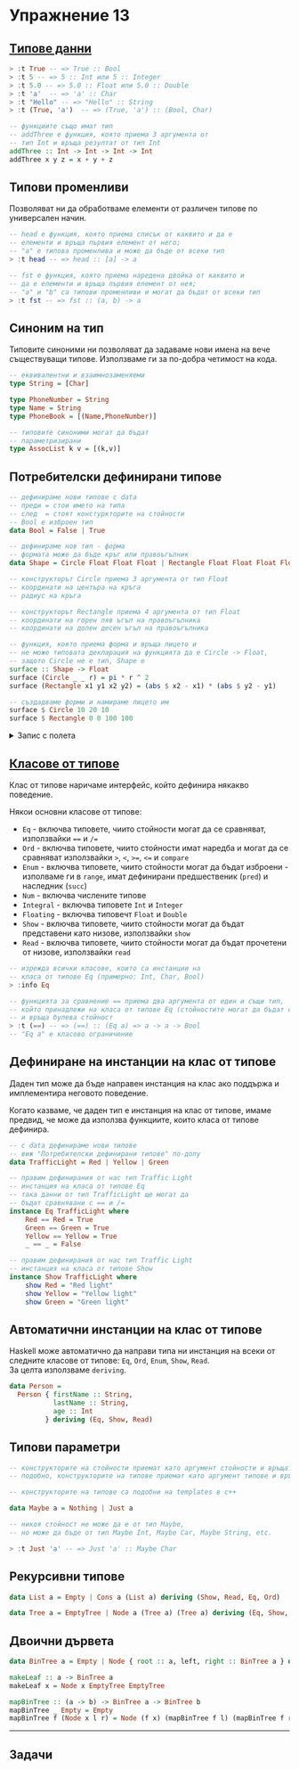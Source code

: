 # Упражнение 13

## [Tипове данни](../09/README.md#типове-данни)

```haskell
> :t True -- => True :: Bool
> :t 5 -- => 5 :: Int или 5 :: Integer
> :t 5.0 -- => 5.0 :: Float или 5.0 :: Double
> :t 'a'  -- => 'a' :: Char
> :t "Hello" -- => "Hello" :: String
> :t (True, 'a')  -- => (True, 'a') :: (Bool, Char)

-- функциите също имат тип
-- addThree е функция, която приема 3 аргумента от
-- тип Int и връща резултат от тип Int
addThree :: Int -> Int -> Int -> Int  
addThree x y z = x + y + z  
```

## Типови променливи

Позволяват ни да обработваме елементи от различен типове по универсален начин.

```haskell
-- head е функция, която приема списък от каквито и да е
-- елементи и връща първия елемент от него;
-- "a" е типова променлива и може да бъде от всеки тип
> :t head -- => head :: [a] -> a  

-- fst е функция, която приема наредена двойка от каквито и
-- да е елементи и връща първия елемент от нея;
-- "a" и "b" са типови променливи и могат да бъдат от всеки тип
> :t fst -- => fst :: (a, b) -> a
```

## Синоним на тип

Типовите синоними ни позволяват да задаваме нови имена на вече съществуващи типове. Използваме ги за по-добра четимост на кода.

```haskell
-- еквивалентни и взаимнозаменяеми
type String = [Char]

type PhoneNumber = String  
type Name = String  
type PhoneBook = [(Name,PhoneNumber)]  

-- типовите синоними могат да бъдат 
-- параметризирани
type AssocList k v = [(k,v)]  
```

## Потребителски дефинирани типове

```haskell
-- дефинираме нови типове с data
-- преди = стои името на типа
-- след  = стоят констуркторите на стойности 
-- Bool е изброен тип
data Bool = False | True  

-- дефинираме нов тип - форма
-- формата може да бъде кръг или правоъгълник
data Shape = Circle Float Float Float | Rectangle Float Float Float Float   

-- конструкторът Circle приема 3 аргумента от тип Float
-- координати на центъра на кръга
-- радиус на кръга

-- конструкторът Rectangle приема 4 аргумента от тип Float
-- координати на горен ляв ъгъл на правоъгълника
-- координати на долен десен ъгъл на правоъгълника

-- функция, която приема форма и връща лицето и
-- не може типовата декларация на функцията да е Circle -> Float, 
-- защото Circle не е тип, Shape e
surface :: Shape -> Float  
surface (Circle _ _ r) = pi * r ^ 2  
surface (Rectangle x1 y1 x2 y2) = (abs $ x2 - x1) * (abs $ y2 - y1)  

-- създадваме форми и намираме лицето им
surface $ Circle 10 20 10  
surface $ Rectangle 0 0 100 100  
```

<details>
  <summary>Запис с полета</summary>
  
  ```haskell
  -- тип Car, който се дефинира с компанията, модела и годината си
  -- не е веднага очевидно се очаква да получи конструкторът
  data Car = Car String String Int

  let car = Car "Ford" "Mustang" 1967  

  -- трябва сами да си дефинираме getters 
  -- за отделните полета на кола 
  company :: Car -> String  
  company (Car company _ _) = company  

  -- по-добър вариант - запис с полета
  data Car =
    Car { company :: String,
          model :: String,
          year :: Int
        }

  -- автоматично създава gettres company, model и year
  let car = Car { company="Ford", model="Mustang", year=1967 }  
  ```
</details>


## [Класове от типове](http://learnyouahaskell.com/types-and-typeclasses#typeclasses-101)

Клас от типове наричаме интерфейс, който дефинира някакво поведение.  

Някои основни класове от типове:

- `Eq` - включва типовете, чиито стойности могат да се сравняват, използвайки `==` и `/=`
- `Ord` - включва типовете, чиито стойности имат наредба и могат да се сравняват използвайки `>`, `<`, `>=`, `<=` и `compare`
- `Enum` - включва типовете, чиито стойности могат да бъдат изброени - изполваме ги в `range`, имат дефинирани предшественик (`pred`) и наследник (`succ`)
- `Num` - включва числените типове
- `Integral` - включва типовете `Int` и `Integer`
- `Floating` - включва типовечт `Float` и `Double`
- `Show` - включва типовете, чиито стойности могат да бъдат представени като низове, използвайки `show`
- `Read` - включва типовете, чиито стойности могат да бъдат прочетени от низове, използвайки `read`

```haskell
-- изрежда всички класове, които са инстанции на 
-- класа от типове Eq (примерно: Int, Char, Bool)
> :info Eq
```

```haskell
-- функцията за сравнение == приема два аргумента от един и същи тип, 
-- който принадлежи на класа от типове Eq (стойностите могат да бъдат сравнявани),
-- и връща булева стойност
> :t (==) -- => (==) :: (Eq a) => a -> a -> Bool 
-- "Eq а" е класово ограничение
```

## Дефиниране на инстанции на клас от типове

Даден тип може да бъде направен инстанция на клас ако поддържа и имплементира неговото поведение. 

Когато казваме, че даден тип е инстанция на клас от типове, имаме предвид, че може да използва функциите, които класа от типове дефинира.

```haskell
-- с data дефинираме нови типове
-- виж "Потребителски дефинирани типове" по-долу
data TrafficLight = Red | Yellow | Green  

-- правим дефинирания от нас тип Traffic Light
-- инстанция на класа от типове Eq
-- така данни от тип TrafficLight ще могат да 
-- бъдат сравнявани с == и /=
instance Eq TrafficLight where  
    Red == Red = True  
    Green == Green = True  
    Yellow == Yellow = True  
    _ == _ = False  

-- правим дефинирания от нас тип Traffic Light
-- инстанция на класа от типове Show
instance Show TrafficLight where  
    show Red = "Red light"  
    show Yellow = "Yellow light"  
    show Green = "Green light" 
```

## Автоматични инстанции на клас от типове

Haskell може автоматично да направи типа ни инстанция на всеки от следните класове от типове:  `Eq`, `Ord`, `Enum`, `Show`, `Read`.  
За целта използваме `deriving`.

```haskell
data Person =
  Person { firstName :: String,        
           lastName :: String,
           age :: Int  
         } deriving (Eq, Show, Read) 
```

## Типови параметри

```haskell
-- конструкторите на стойности приемат като аргумент стойности и връщат нова стойност
-- подобно, конструкторите на типове приемат като аргумент типове и връщат нов тип

-- конструкторите на типове са подобни на templates в c++

data Maybe a = Nothing | Just a  

-- никоя стойност не може да е от тип Maybe,
-- но може да бъде от тип Maybe Int, Maybe Car, Maybe String, etc.

> :t Just 'a' -- => Just 'a' :: Maybe Char
```

## Рекурсивни типове

```haskell
data List a = Empty | Cons a (List a) deriving (Show, Read, Eq, Ord)  

data Tree a = EmptyTree | Node a (Tree a) (Tree a) deriving (Eq, Show, Read)
```

## Двоични дървета

```haskell
data BinTree a = Empty | Node { root :: a, left, right :: BinTree a } deriving (Eq, Show, Read)

makeLeaf :: a -> BinTree a  
makeLeaf x = Node x EmptyTree EmptyTree  

mapBinTree :: (a -> b) -> BinTree a -> BinTree b
mapBinTree _ Empty = Empty
mapBinTree f (Node x l r) = Node (f x) (mapBinTree f l) (mapBinTree f r) 
```
---

## Задачи